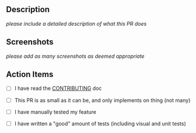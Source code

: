 ## Description

*please include a detailed description of what this PR does*

## Screenshots

*please add as many screenshots as deemed appropriate*

## Action Items

- [ ] I have read the [CONTRIBUTING](../CONTRIBUTING.md) doc
- [ ] This PR is as small as it can be, and only implements on thing (not many)
- [ ] I have manually tested my feature
- [ ] I have written a "good" amount of tests (including visual and unit tests)

